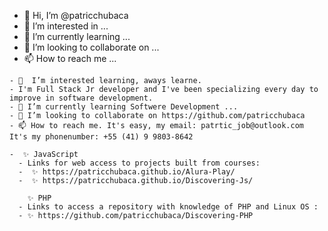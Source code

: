
- 👋 Hi, I’m @patricchubaca
- 👀 I’m interested in ...
- 🌱 I’m currently learning ...
- 💞️ I’m looking to collaborate on ...
- 📫 How to reach me ...

<!---
patricchubaca/patricchubaca is a ✨ special ✨ repository because its `README.md` (this file) appears on your GitHub profile.
You can click the Preview link to take a look at your changes.
--->


``` 👋 Hi, I’m @patricchubaca
- 👀  I’m interested learning, aways learne.
- I'm Full Stack Jr developer and I've been specializing every day to improve in software development.
- 🌱 I’m currently learning Softwere Development ...
- 💞️ I’m looking to collaborate on https://github.com/patricchubaca
- 📫 How to reach me. It's easy, my email: patrtic_job@outlook.com It's my phonenumber: +55 (41) 9 9803-8642

-  ✨ JavaScript
  - Links for web access to projects built from courses:
  -  ✨ https://patricchubaca.github.io/Alura-Play/
  -  ✨ https://patricchubaca.github.io/Discovering-Js/

    ✨ PHP
  - Links to access a repository with knowledge of PHP and Linux OS :
  - ✨ https://github.com/patricchubaca/Discovering-PHP

